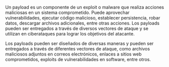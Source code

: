 Un payload es un componente de un exploit o malware que realiza acciones maliciosas en un sistema comprometido. Puede aprovechar vulnerabilidades, ejecutar código malicioso, establecer persistencia, robar datos, descargar archivos adicionales, entre otras acciones. Los payloads pueden ser entregados a través de diversos vectores de ataque y se utilizan en ciberataques para lograr los objetivos del atacante.

Los payloads pueden ser diseñados de diversas maneras y pueden ser entregados a través de diferentes vectores de ataque, como archivos maliciosos adjuntos en correos electrónicos, enlaces a sitios web comprometidos, exploits de vulnerabilidades en software, entre otros.